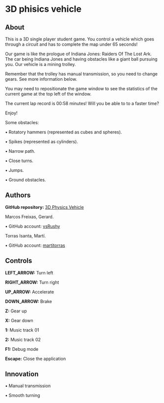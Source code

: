 ﻿# 3D phisics vehicle

## About
This is a 3D single player student game. You control a vehicle which goes through a circuit and has to complete the map under 65 seconds!

Our game is like the prologue of Indiana Jones: Raiders Of The Lost Ark. The car being Indiana Jones and having obstacles like a giant ball pursuing you. Our vehicle is a mining trolley.

Remember that the trolley has manual transmission, so you need to change gears. See more information below.

You may need to repositionate the game window to see the statistics of the current game at the top left of the window.

The current lap record is 00:58 minutes! Will you be able to to a faster time?

Enjoy!

Some obstacles:

• Rotatory hammers (represented as cubes and spheres).

• Spikes (represented as cylinders).

• Narrow path.

• Close turns.

• Jumps.

• Ground obstacles.

## Authors

**GitHub repository:** [3D Physics Vehicle](https://github.com/martitorras/3D-phisics-vehicle)

Marcos Freixas, Gerard.

• GitHub account: [vsRushy](https://github.com/vsRushy)

Torras Isanta, Martí.

• GitHub account: [martitorras](https://github.com/martitorras)

## Controls

**LEFT_ARROW:** Turn left

**RIGHT_ARROW:** Turn right

**UP_ARROW:** Accelerate

**DOWN_ARROW:** Brake

**Z:** Gear up

**X:** Gear down

**1:** Music track 01

**2:** Music track 02

**F1:** Debug mode

**Escape:** Close the application

## Innovation

• Manual transmission

• Smooth turning